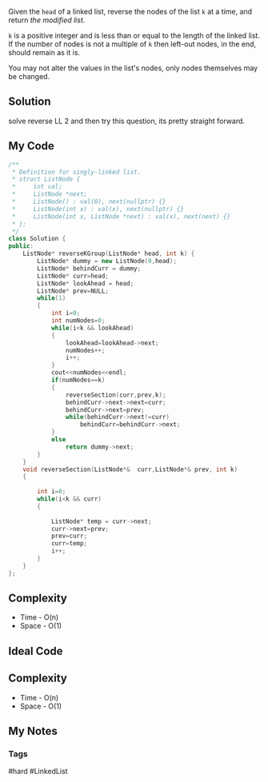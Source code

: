 Given the `head` of a linked list, reverse the nodes of the list `k` at a time, and return _the modified list_.

`k` is a positive integer and is less than or equal to the length of the linked list. If the number of nodes is not a multiple of `k` then left-out nodes, in the end, should remain as it is.

You may not alter the values in the list's nodes, only nodes themselves may be changed.

## Solution
solve reverse LL 2 and then try this question, its pretty straight forward.

## My Code

```cpp
/**
 * Definition for singly-linked list.
 * struct ListNode {
 *     int val;
 *     ListNode *next;
 *     ListNode() : val(0), next(nullptr) {}
 *     ListNode(int x) : val(x), next(nullptr) {}
 *     ListNode(int x, ListNode *next) : val(x), next(next) {}
 * };
 */
class Solution {
public:
    ListNode* reverseKGroup(ListNode* head, int k) {
        ListNode* dummy = new ListNode(0,head);
        ListNode* behindCurr = dummy;
        ListNode* curr=head;
        ListNode* lookAhead = head;
        ListNode* prev=NULL;
        while(1)
        {
            int i=0;
            int numNodes=0;
            while(i<k && lookAhead)
            {
                lookAhead=lookAhead->next;
                numNodes++;
                i++;
            }
            cout<<numNodes<<endl;
            if(numNodes==k)
            {
                reverseSection(curr,prev,k);
                behindCurr->next->next=curr;
                behindCurr->next=prev;
                while(behindCurr->next!=curr)
                    behindCurr=behindCurr->next;
            }
            else
                return dummy->next;
        }
    }
    void reverseSection(ListNode*&  curr,ListNode*& prev, int k)
    {
        
        int i=0;
        while(i<k && curr)
        {
            
            ListNode* temp = curr->next;
            curr->next=prev;
            prev=curr;
            curr=temp;
            i++;
        }
    }
};
```

## Complexity
- Time - O(n)
- Space - O(1)


## Ideal Code

## Complexity
- Time - O(n)
- Space - O(1)


## My Notes


### Tags
#hard #LinkedList 